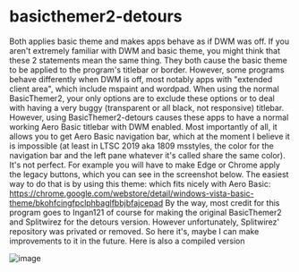 # basicthemer2-detours
Both applies basic theme and makes apps behave as if DWM was off. If you aren't extremely familiar with DWM and basic theme, you might think that these 2 statements mean the same thing. They both cause the basic theme to be applied to the program's titlebar or border. However, some programs behave differently when DWM is off, most notably apps with "extended client area", which include mspaint and wordpad. When using the normal BasicThemer2, your only options are to exclude these options or to deal with having a very buggy (transparent or all black, not responsive) titlebar. However, using BasicThemer2-detours causes these apps to have a normal working Aero Basic titlebar with DWM enabled. Most importantly of all, it allows you to get Aero Basic navigation bar, which at the moment I believe it is impossible (at least in LTSC 2019 aka 1809 msstyles, the color for the navigation bar and the left pane whatever it's called share the same color). It's not perfect. For example you will have to make Edge or Chrome apply the legacy buttons, which you can see in the screenshot below. The easiest way to do that is by using this theme: which fits nicely with Aero Basic: https://chrome.google.com/webstore/detail/windows-vista-basic-theme/bkohfcingfpclphbaglfbbjbfajcepad By the way, most credit for this program goes to Ingan121 of course for making the original BasicThemer2 and Splitwirez for the detours version. However unfortunately, Splitwirez' repository was privated or removed. So here it's, maybe I can make improvements to it in the future. Here is also a compiled version

![image](https://user-images.githubusercontent.com/84914212/209508729-344ddb89-7f14-4972-85df-66e305ebe774.png)


